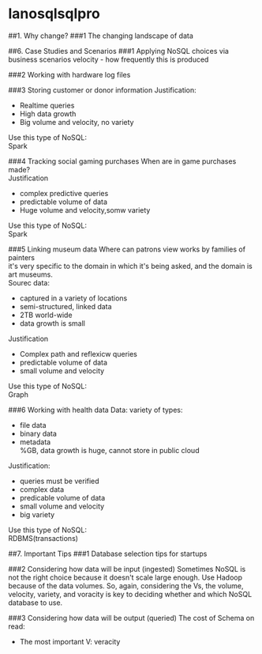 # lanosqlsqlpro
##1. Why change?
###1 The changing landscape of data

##6. Case Studies and Scenarios
###1 Applying NoSQL choices via business scenarios
velocity - how frequently this is produced

###2 Working with hardware log files

###3 Storing customer or donor information
Justification:
- Realtime queries
- High data growth
- Big volume and velocity, no variety  

Use this type of NoSQL:  
Spark


###4 Tracking social gaming purchases
When are in game purchases made?  
Justification
- complex predictive queries  
- predictable volume of data
- Huge volume and velocity,somw variety  

Use this type of NoSQL:  
Spark


###5 Linking museum data
Where can patrons view works by families of painters  
it's very specific to the domain in which it's being asked, and the domain is art museums.  
Sourec data:  
- captured in a variety of locations 
- semi-structured, linked data  
- 2TB world-wide  
- data growth is small  


Justification
- Complex path and reflexicw queries  
- predictable volume of data  
- small volume and velocity  

Use this type of NoSQL:  
Graph

###6 Working with health data
Data:
variety of types:
- file data
- binary data
- metadata  
%GB, data growth is huge, cannot store in public cloud  

Justification:
- queries must be verified  
- complex data
- predicable volume of data
- small volume and velocity
- big variety  

Use this type of NoSQL:  
RDBMS(transactions)

##7. Important Tips
###1 Database selection tips for startups

###2 Considering how data will be input (ingested)
Sometimes NoSQL is not the right choice because it doesn't scale large enough. Use Hadoop because of the data volumes. So, again, considering the Vs, the volume, velocity, variety, and voracity is key to deciding whether and which NoSQL database to use.

###3 Considering how data will be output (queried)
The cost of Schema on read:
- The most important V: veracity  
